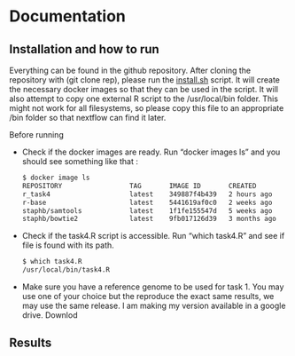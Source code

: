 # Documentation


## Installation and how to run

Everything can be found in the github repository. After cloning the repository with (git clone rep), please run the [install.sh](http://install.sh) script. It will create the necessary docker images so that they can be used in the script. It will also attempt to copy one external R script to the /usr/local/bin folder. This might not work for all filesystems, so please copy this file to an appropriate /bin folder so that nextflow can find it later. 

Before running

- Check if the docker images are ready. Run “docker images ls” and you should see something like that :
    
    ```bash
    $ docker image ls
    REPOSITORY                 TAG       IMAGE ID       CREATED        SIZE
    r_task4                    latest    349887f4b439   2 hours ago    1.12GB
    r-base                     latest    5441619af0c0   2 weeks ago    822MB
    staphb/samtools            latest    1f1fe155547d   5 weeks ago    145MB
    staphb/bowtie2             latest    9fb017126d39   3 months ago   734MB
    ```
    
- Check if the task4.R script is accessible. Run  “which task4.R” and see if file is found with its path.
    
    ```bash
    $ which task4.R
    /usr/local/bin/task4.R    
    ```
    
- Make sure you have a reference genome to be used for task 1.  You may use one of your choice but the reproduce the exact same results, we may use the same release. I am making my version available in a google drive. Downlod

## Results
